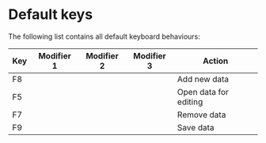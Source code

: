 # Default keys

The following list contains all default keyboard behaviours:

| Key | Modifier 1 | Modifier 2 | Modifier 3 | Action                |
|-----|------------|------------|------------|-----------------------|
| F8  |            |            |            | Add new data          |
| F5  |            |            |            | Open data for editing |
| F7  |            |            |            | Remove data           |
| F9  |            |            |            | Save data             |

